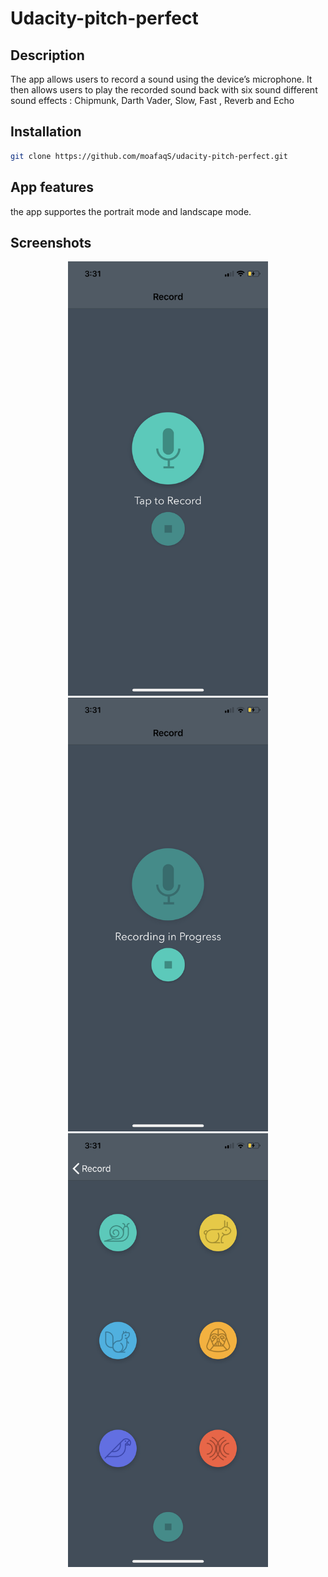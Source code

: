 # Udacity-pitch-perfect

## Description 
The app allows users to record a sound using the device’s microphone. It then allows users to play the recorded sound back 
with six sound different sound effects : Chipmunk, Darth Vader, Slow, Fast , Reverb and Echo 


## Installation
```bash
git clone https://github.com/moafaqS/udacity-pitch-perfect.git
```

## App features

the app supportes the portrait mode and landscape mode. 

## Screenshots
<p align="center">
<img src="https://raw.githubusercontent.com/moafaqS/udacity-pitch-perfect/master/screenshots/IMG_1545.PNG" width="320">
<img src="https://raw.githubusercontent.com/moafaqS/udacity-pitch-perfect/master/screenshots/IMG_1546.PNG" width="320">
<img src="https://raw.githubusercontent.com/moafaqS/udacity-pitch-perfect/master/screenshots/IMG_1547.PNG" width="320">
</p>





